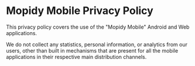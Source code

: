 # Mopidy Mobile Privacy Policy

This privacy policy covers the use of the "Mopidy Mobile" Android and
Web applications.

We do not collect any statistics, personal information, or analytics
from our users, other than built in mechanisms that are present for
all the mobile applications in their respective main distribution
channels.

